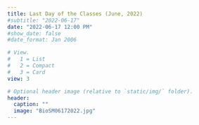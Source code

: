 ```yaml
---
title: Last Day of the Classes (June, 2022)
#subtitle: "2022-06-17"
date: "2022-06-17 12:00 PM"
#show_date: false
#date_format: Jan 2006

# View.
#   1 = List
#   2 = Compact
#   3 = Card
view: 3

# Optional header image (relative to `static/img/` folder).
header:
  caption: ""
  image: "BioSM06172022.jpg"
---
```

